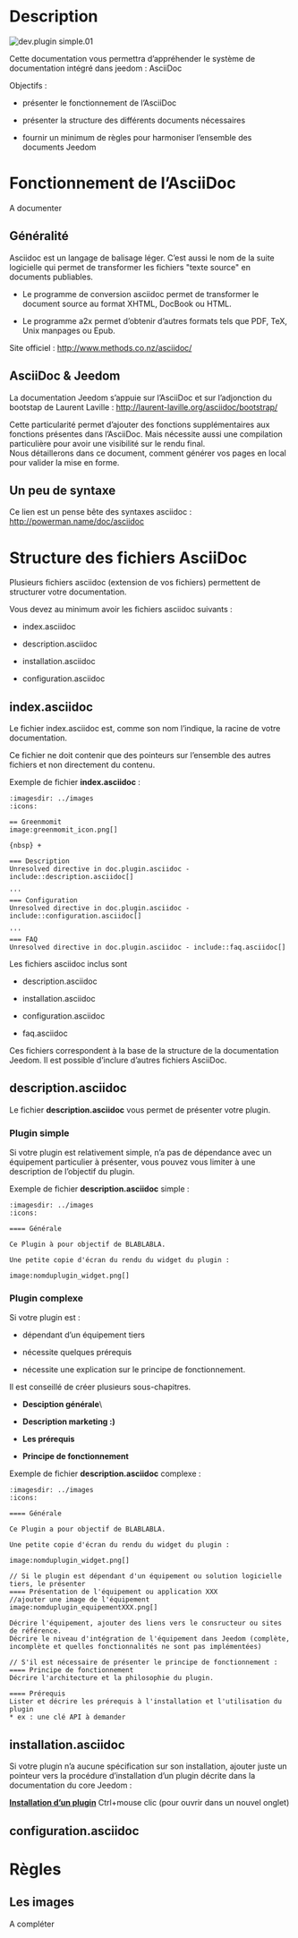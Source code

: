 Description 
===========

![dev.plugin simple.01](../images/dev.plugin-simple.01.jpg)

Cette documentation vous permettra d’appréhender le système de
documentation intégré dans jeedom : AsciiDoc

Objectifs :

-   présenter le fonctionnement de l’AsciiDoc

-   présenter la structure des différents documents nécessaires

-   fournir un minimum de règles pour harmoniser l’ensemble des
    documents Jeedom

Fonctionnement de l’AsciiDoc 
============================

A documenter

Généralité 
----------

Asciidoc est un langage de balisage léger. C’est aussi le nom de la
suite logicielle qui permet de transformer les fichiers "texte source"
en documents publiables.

-   Le programme de conversion asciidoc permet de transformer le
    document source au format XHTML, DocBook ou HTML.

-   Le programme a2x permet d’obtenir d’autres formats tels que PDF,
    TeX, Unix manpages ou Epub.

Site officiel : <http://www.methods.co.nz/asciidoc/>

AsciiDoc & Jeedom 
-----------------

La documentation Jeedom s’appuie sur l’AsciiDoc et sur l’adjonction du
bootstap de Laurent Laville :
<http://laurent-laville.org/asciidoc/bootstrap/>

Cette particularité permet d’ajouter des fonctions supplémentaires aux
fonctions présentes dans l’AsciiDoc. Mais nécessite aussi une
compilation particulière pour avoir une visibilité sur le rendu final.
 \
Nous détaillerons dans ce document, comment générer vos pages en local
pour valider la mise en forme.

Un peu de syntaxe 
-----------------

Ce lien est un pense bête des syntaxes asciidoc :
<http://powerman.name/doc/asciidoc>

Structure des fichiers AsciiDoc 
===============================

Plusieurs fichiers asciidoc (extension de vos fichiers) permettent de
structurer votre documentation.

Vous devez au minimum avoir les fichiers asciidoc suivants :

-   index.asciidoc

-   description.asciidoc

-   installation.asciidoc

-   configuration.asciidoc

index.asciidoc 
--------------

Le fichier index.asciidoc est, comme son nom l’indique, la racine de
votre documentation.

Ce fichier ne doit contenir que des pointeurs sur l’ensemble des autres
fichiers et non directement du contenu.

Exemple de fichier **index.asciidoc** :

    :imagesdir: ../images
    :icons:

    == Greenmomit
    image:greenmomit_icon.png[]

    {nbsp} +

    === Description
    Unresolved directive in doc.plugin.asciidoc - include::description.asciidoc[]

    '''
    === Configuration
    Unresolved directive in doc.plugin.asciidoc - include::configuration.asciidoc[]

    '''
    === FAQ
    Unresolved directive in doc.plugin.asciidoc - include::faq.asciidoc[]

Les fichiers asciidoc inclus sont

-   description.asciidoc

-   installation.asciidoc

-   configuration.asciidoc

-   faq.asciidoc

Ces fichiers correspondent à la base de la structure de la documentation
Jeedom. Il est possible d’inclure d’autres fichiers AsciiDoc.

description.asciidoc 
--------------------

Le fichier **description.asciidoc** vous permet de présenter votre
plugin.

### Plugin simple 

Si votre plugin est relativement simple, n’a pas de dépendance avec un
équipement particulier à présenter, vous pouvez vous limiter à une
description de l’objectif du plugin.

Exemple de fichier **description.asciidoc** simple :

    :imagesdir: ../images
    :icons:

    ==== Générale

    Ce Plugin à pour objectif de BLABLABLA.

    Une petite copie d'écran du rendu du widget du plugin :

    image:nomduplugin_widget.png[]

### Plugin complexe 

Si votre plugin est :

-   dépendant d’un équipement tiers

-   nécessite quelques prérequis

-   nécessite une explication sur le principe de fonctionnement.

Il est conseillé de créer plusieurs sous-chapitres.

-   **Desciption générale**\

-   **Description marketing :)**

-   **Les prérequis**

-   **Principe de fonctionnement**

Exemple de fichier **description.asciidoc** complexe :

    :imagesdir: ../images
    :icons:

    ==== Générale

    Ce Plugin a pour objectif de BLABLABLA.

    Une petite copie d'écran du rendu du widget du plugin :

    image:nomduplugin_widget.png[]

    // Si le plugin est dépendant d'un équipement ou solution logicielle tiers, le présenter
    ==== Présentation de l'équipement ou application XXX
    //ajouter une image de l'équipement
    image:nomduplugin_equipementXXX.png[]

    Décrire l'équipement, ajouter des liens vers le consructeur ou sites de référence.
    Décrire le niveau d'intégration de l'équipement dans Jeedom (complète, incomplète et quelles fonctionnalités ne sont pas implémentées)

    // S'il est nécessaire de présenter le principe de fonctionnement :
    ==== Principe de fonctionnement
    Décrire l'architecture et la philosophie du plugin.

    ==== Prérequis
    Lister et décrire les prérequis à l'installation et l'utilisation du plugin
    * ex : une clé API à demander

installation.asciidoc 
---------------------

Si votre plugin n’a aucune spécification sur son installation, ajouter
juste un pointeur vers la procédure d’installation d’un plugin décrite
dans la documentation du core Jeedom :

[**Installation d’un
plugin**](https://www.jeedom.fr/doc/documentation/core/fr_FR/doc-core-plugin.html)
<span class="keycombo">Ctrl+mouse clic</span> (pour ouvrir dans un
nouvel onglet)

configuration.asciidoc 
----------------------

Règles 
======

Les images 
----------

A compléter
